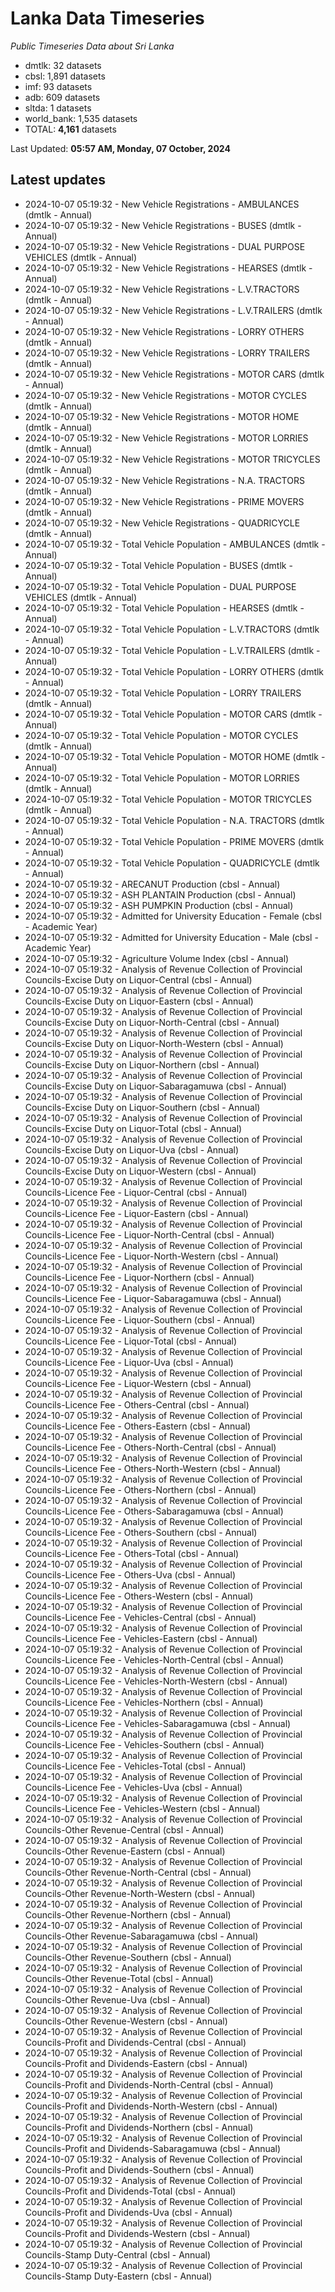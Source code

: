 # Lanka Data Timeseries
*Public Timeseries Data about Sri Lanka*

* dmtlk: 32 datasets
* cbsl: 1,891 datasets
* imf: 93 datasets
* adb: 609 datasets
* sltda: 1 datasets
* world_bank: 1,535 datasets
* TOTAL: **4,161** datasets

Last Updated: **05:57 AM, Monday, 07 October, 2024**

## Latest updates

* 2024-10-07 05:19:32 - New Vehicle Registrations - AMBULANCES (dmtlk - Annual)
* 2024-10-07 05:19:32 - New Vehicle Registrations - BUSES (dmtlk - Annual)
* 2024-10-07 05:19:32 - New Vehicle Registrations - DUAL PURPOSE VEHICLES (dmtlk - Annual)
* 2024-10-07 05:19:32 - New Vehicle Registrations - HEARSES (dmtlk - Annual)
* 2024-10-07 05:19:32 - New Vehicle Registrations - L.V.TRACTORS (dmtlk - Annual)
* 2024-10-07 05:19:32 - New Vehicle Registrations - L.V.TRAILERS (dmtlk - Annual)
* 2024-10-07 05:19:32 - New Vehicle Registrations - LORRY OTHERS (dmtlk - Annual)
* 2024-10-07 05:19:32 - New Vehicle Registrations - LORRY TRAILERS (dmtlk - Annual)
* 2024-10-07 05:19:32 - New Vehicle Registrations - MOTOR CARS (dmtlk - Annual)
* 2024-10-07 05:19:32 - New Vehicle Registrations - MOTOR CYCLES (dmtlk - Annual)
* 2024-10-07 05:19:32 - New Vehicle Registrations - MOTOR HOME (dmtlk - Annual)
* 2024-10-07 05:19:32 - New Vehicle Registrations - MOTOR LORRIES (dmtlk - Annual)
* 2024-10-07 05:19:32 - New Vehicle Registrations - MOTOR TRICYCLES (dmtlk - Annual)
* 2024-10-07 05:19:32 - New Vehicle Registrations - N.A. TRACTORS (dmtlk - Annual)
* 2024-10-07 05:19:32 - New Vehicle Registrations - PRIME MOVERS (dmtlk - Annual)
* 2024-10-07 05:19:32 - New Vehicle Registrations - QUADRICYCLE (dmtlk - Annual)
* 2024-10-07 05:19:32 - Total Vehicle Population - AMBULANCES (dmtlk - Annual)
* 2024-10-07 05:19:32 - Total Vehicle Population - BUSES (dmtlk - Annual)
* 2024-10-07 05:19:32 - Total Vehicle Population - DUAL PURPOSE VEHICLES (dmtlk - Annual)
* 2024-10-07 05:19:32 - Total Vehicle Population - HEARSES (dmtlk - Annual)
* 2024-10-07 05:19:32 - Total Vehicle Population - L.V.TRACTORS (dmtlk - Annual)
* 2024-10-07 05:19:32 - Total Vehicle Population - L.V.TRAILERS (dmtlk - Annual)
* 2024-10-07 05:19:32 - Total Vehicle Population - LORRY OTHERS (dmtlk - Annual)
* 2024-10-07 05:19:32 - Total Vehicle Population - LORRY TRAILERS (dmtlk - Annual)
* 2024-10-07 05:19:32 - Total Vehicle Population - MOTOR CARS (dmtlk - Annual)
* 2024-10-07 05:19:32 - Total Vehicle Population - MOTOR CYCLES (dmtlk - Annual)
* 2024-10-07 05:19:32 - Total Vehicle Population - MOTOR HOME (dmtlk - Annual)
* 2024-10-07 05:19:32 - Total Vehicle Population - MOTOR LORRIES (dmtlk - Annual)
* 2024-10-07 05:19:32 - Total Vehicle Population - MOTOR TRICYCLES (dmtlk - Annual)
* 2024-10-07 05:19:32 - Total Vehicle Population - N.A. TRACTORS (dmtlk - Annual)
* 2024-10-07 05:19:32 - Total Vehicle Population - PRIME MOVERS (dmtlk - Annual)
* 2024-10-07 05:19:32 - Total Vehicle Population - QUADRICYCLE (dmtlk - Annual)
* 2024-10-07 05:19:32 - ARECANUT Production (cbsl - Annual)
* 2024-10-07 05:19:32 - ASH PLANTAIN Production (cbsl - Annual)
* 2024-10-07 05:19:32 - ASH PUMPKIN Production (cbsl - Annual)
* 2024-10-07 05:19:32 - Admitted for University Education - Female (cbsl - Academic Year)
* 2024-10-07 05:19:32 - Admitted for University Education - Male (cbsl - Academic Year)
* 2024-10-07 05:19:32 - Agriculture Volume Index (cbsl - Annual)
* 2024-10-07 05:19:32 - Analysis of Revenue Collection of Provincial Councils-Excise Duty on Liquor-Central (cbsl - Annual)
* 2024-10-07 05:19:32 - Analysis of Revenue Collection of Provincial Councils-Excise Duty on Liquor-Eastern (cbsl - Annual)
* 2024-10-07 05:19:32 - Analysis of Revenue Collection of Provincial Councils-Excise Duty on Liquor-North-Central (cbsl - Annual)
* 2024-10-07 05:19:32 - Analysis of Revenue Collection of Provincial Councils-Excise Duty on Liquor-North-Western (cbsl - Annual)
* 2024-10-07 05:19:32 - Analysis of Revenue Collection of Provincial Councils-Excise Duty on Liquor-Northern (cbsl - Annual)
* 2024-10-07 05:19:32 - Analysis of Revenue Collection of Provincial Councils-Excise Duty on Liquor-Sabaragamuwa (cbsl - Annual)
* 2024-10-07 05:19:32 - Analysis of Revenue Collection of Provincial Councils-Excise Duty on Liquor-Southern (cbsl - Annual)
* 2024-10-07 05:19:32 - Analysis of Revenue Collection of Provincial Councils-Excise Duty on Liquor-Total (cbsl - Annual)
* 2024-10-07 05:19:32 - Analysis of Revenue Collection of Provincial Councils-Excise Duty on Liquor-Uva (cbsl - Annual)
* 2024-10-07 05:19:32 - Analysis of Revenue Collection of Provincial Councils-Excise Duty on Liquor-Western (cbsl - Annual)
* 2024-10-07 05:19:32 - Analysis of Revenue Collection of Provincial Councils-Licence Fee - Liquor-Central (cbsl - Annual)
* 2024-10-07 05:19:32 - Analysis of Revenue Collection of Provincial Councils-Licence Fee - Liquor-Eastern (cbsl - Annual)
* 2024-10-07 05:19:32 - Analysis of Revenue Collection of Provincial Councils-Licence Fee - Liquor-North-Central (cbsl - Annual)
* 2024-10-07 05:19:32 - Analysis of Revenue Collection of Provincial Councils-Licence Fee - Liquor-North-Western (cbsl - Annual)
* 2024-10-07 05:19:32 - Analysis of Revenue Collection of Provincial Councils-Licence Fee - Liquor-Northern (cbsl - Annual)
* 2024-10-07 05:19:32 - Analysis of Revenue Collection of Provincial Councils-Licence Fee - Liquor-Sabaragamuwa (cbsl - Annual)
* 2024-10-07 05:19:32 - Analysis of Revenue Collection of Provincial Councils-Licence Fee - Liquor-Southern (cbsl - Annual)
* 2024-10-07 05:19:32 - Analysis of Revenue Collection of Provincial Councils-Licence Fee - Liquor-Total (cbsl - Annual)
* 2024-10-07 05:19:32 - Analysis of Revenue Collection of Provincial Councils-Licence Fee - Liquor-Uva (cbsl - Annual)
* 2024-10-07 05:19:32 - Analysis of Revenue Collection of Provincial Councils-Licence Fee - Liquor-Western (cbsl - Annual)
* 2024-10-07 05:19:32 - Analysis of Revenue Collection of Provincial Councils-Licence Fee - Others-Central (cbsl - Annual)
* 2024-10-07 05:19:32 - Analysis of Revenue Collection of Provincial Councils-Licence Fee - Others-Eastern (cbsl - Annual)
* 2024-10-07 05:19:32 - Analysis of Revenue Collection of Provincial Councils-Licence Fee - Others-North-Central (cbsl - Annual)
* 2024-10-07 05:19:32 - Analysis of Revenue Collection of Provincial Councils-Licence Fee - Others-North-Western (cbsl - Annual)
* 2024-10-07 05:19:32 - Analysis of Revenue Collection of Provincial Councils-Licence Fee - Others-Northern (cbsl - Annual)
* 2024-10-07 05:19:32 - Analysis of Revenue Collection of Provincial Councils-Licence Fee - Others-Sabaragamuwa (cbsl - Annual)
* 2024-10-07 05:19:32 - Analysis of Revenue Collection of Provincial Councils-Licence Fee - Others-Southern (cbsl - Annual)
* 2024-10-07 05:19:32 - Analysis of Revenue Collection of Provincial Councils-Licence Fee - Others-Total (cbsl - Annual)
* 2024-10-07 05:19:32 - Analysis of Revenue Collection of Provincial Councils-Licence Fee - Others-Uva (cbsl - Annual)
* 2024-10-07 05:19:32 - Analysis of Revenue Collection of Provincial Councils-Licence Fee - Others-Western (cbsl - Annual)
* 2024-10-07 05:19:32 - Analysis of Revenue Collection of Provincial Councils-Licence Fee - Vehicles-Central (cbsl - Annual)
* 2024-10-07 05:19:32 - Analysis of Revenue Collection of Provincial Councils-Licence Fee - Vehicles-Eastern (cbsl - Annual)
* 2024-10-07 05:19:32 - Analysis of Revenue Collection of Provincial Councils-Licence Fee - Vehicles-North-Central (cbsl - Annual)
* 2024-10-07 05:19:32 - Analysis of Revenue Collection of Provincial Councils-Licence Fee - Vehicles-North-Western (cbsl - Annual)
* 2024-10-07 05:19:32 - Analysis of Revenue Collection of Provincial Councils-Licence Fee - Vehicles-Northern (cbsl - Annual)
* 2024-10-07 05:19:32 - Analysis of Revenue Collection of Provincial Councils-Licence Fee - Vehicles-Sabaragamuwa (cbsl - Annual)
* 2024-10-07 05:19:32 - Analysis of Revenue Collection of Provincial Councils-Licence Fee - Vehicles-Southern (cbsl - Annual)
* 2024-10-07 05:19:32 - Analysis of Revenue Collection of Provincial Councils-Licence Fee - Vehicles-Total (cbsl - Annual)
* 2024-10-07 05:19:32 - Analysis of Revenue Collection of Provincial Councils-Licence Fee - Vehicles-Uva (cbsl - Annual)
* 2024-10-07 05:19:32 - Analysis of Revenue Collection of Provincial Councils-Licence Fee - Vehicles-Western (cbsl - Annual)
* 2024-10-07 05:19:32 - Analysis of Revenue Collection of Provincial Councils-Other Revenue-Central (cbsl - Annual)
* 2024-10-07 05:19:32 - Analysis of Revenue Collection of Provincial Councils-Other Revenue-Eastern (cbsl - Annual)
* 2024-10-07 05:19:32 - Analysis of Revenue Collection of Provincial Councils-Other Revenue-North-Central (cbsl - Annual)
* 2024-10-07 05:19:32 - Analysis of Revenue Collection of Provincial Councils-Other Revenue-North-Western (cbsl - Annual)
* 2024-10-07 05:19:32 - Analysis of Revenue Collection of Provincial Councils-Other Revenue-Northern (cbsl - Annual)
* 2024-10-07 05:19:32 - Analysis of Revenue Collection of Provincial Councils-Other Revenue-Sabaragamuwa (cbsl - Annual)
* 2024-10-07 05:19:32 - Analysis of Revenue Collection of Provincial Councils-Other Revenue-Southern (cbsl - Annual)
* 2024-10-07 05:19:32 - Analysis of Revenue Collection of Provincial Councils-Other Revenue-Total (cbsl - Annual)
* 2024-10-07 05:19:32 - Analysis of Revenue Collection of Provincial Councils-Other Revenue-Uva (cbsl - Annual)
* 2024-10-07 05:19:32 - Analysis of Revenue Collection of Provincial Councils-Other Revenue-Western (cbsl - Annual)
* 2024-10-07 05:19:32 - Analysis of Revenue Collection of Provincial Councils-Profit and Dividends-Central (cbsl - Annual)
* 2024-10-07 05:19:32 - Analysis of Revenue Collection of Provincial Councils-Profit and Dividends-Eastern (cbsl - Annual)
* 2024-10-07 05:19:32 - Analysis of Revenue Collection of Provincial Councils-Profit and Dividends-North-Central (cbsl - Annual)
* 2024-10-07 05:19:32 - Analysis of Revenue Collection of Provincial Councils-Profit and Dividends-North-Western (cbsl - Annual)
* 2024-10-07 05:19:32 - Analysis of Revenue Collection of Provincial Councils-Profit and Dividends-Northern (cbsl - Annual)
* 2024-10-07 05:19:32 - Analysis of Revenue Collection of Provincial Councils-Profit and Dividends-Sabaragamuwa (cbsl - Annual)
* 2024-10-07 05:19:32 - Analysis of Revenue Collection of Provincial Councils-Profit and Dividends-Southern (cbsl - Annual)
* 2024-10-07 05:19:32 - Analysis of Revenue Collection of Provincial Councils-Profit and Dividends-Total (cbsl - Annual)
* 2024-10-07 05:19:32 - Analysis of Revenue Collection of Provincial Councils-Profit and Dividends-Uva (cbsl - Annual)
* 2024-10-07 05:19:32 - Analysis of Revenue Collection of Provincial Councils-Profit and Dividends-Western (cbsl - Annual)
* 2024-10-07 05:19:32 - Analysis of Revenue Collection of Provincial Councils-Stamp Duty-Central (cbsl - Annual)
* 2024-10-07 05:19:32 - Analysis of Revenue Collection of Provincial Councils-Stamp Duty-Eastern (cbsl - Annual)
